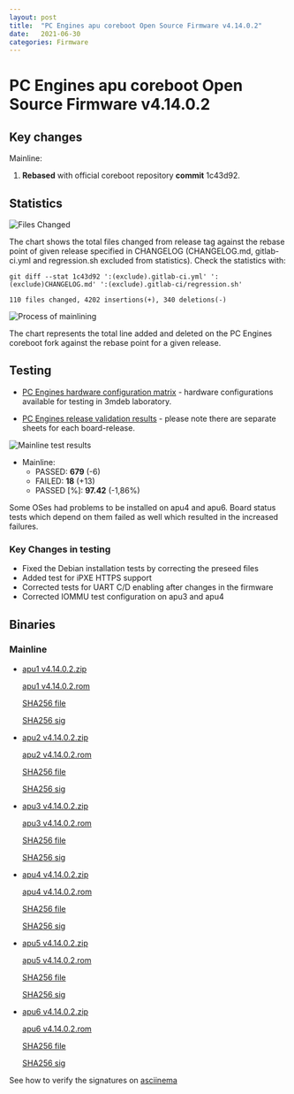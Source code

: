 ```yaml
---
layout: post
title:  "PC Engines apu coreboot Open Source Firmware v4.14.0.2"
date:   2021-06-30
categories: Firmware
---
```


# PC Engines apu coreboot Open Source Firmware v4.14.0.2

## Key changes

Mainline:

1. **Rebased** with official coreboot repository **commit** 1c43d92.

## Statistics

![Files Changed](TBD)

The chart shows the total files changed from release tag against the rebase
point of given release specified in CHANGELOG (CHANGELOG.md, gitlab-ci.yml
and regression.sh excluded from statistics). Check the statistics with:

```
git diff --stat 1c43d92 ':(exclude).gitlab-ci.yml' ':(exclude)CHANGELOG.md' ':(exclude).gitlab-ci/regression.sh'
```

`110 files changed, 4202 insertions(+), 340 deletions(-)`

![Process of mainlining](TBD)

The chart represents the total line added and deleted on the PC Engines
coreboot fork against the rebase point for a given release.

## Testing

* [PC Engines hardware configuration matrix](TBD) - hardware configurations
  available for testing in 3mdeb laboratory.

* [PC Engines release validation results](https://docs.google.com/spreadsheets/d/1_uRhVo9eYeZONnelymonYp444zYHT_Q_qmJEJ8_XqJc/edit#gid=0) -
  please note there are separate sheets for each board-release.

![Mainline test results](TBD)

* Mainline:
  * PASSED: **679** (-6)
  * FAILED: **18** (+13)
  * PASSED [%]: **97.42** (-1,86%)

Some OSes had problems to be installed on apu4 and apu6. Board status tests
which depend on them failed as well which resulted in the increased failures.

### Key Changes in testing

* Fixed the Debian installation tests by correcting the preseed files
* Added test for iPXE HTTPS support
* Corrected tests for UART C/D enabling after changes in the firmware
* Corrected IOMMU test configuration on apu3 and apu4

## Binaries

### Mainline

* [apu1 v4.14.0.2.zip](https://3mdeb.com/open-source-firmware/pcengines/apu1/apu1_v4.14.0.2.zip)

  [apu1 v4.14.0.2.rom](https://3mdeb.com/open-source-firmware/pcengines/apu1/apu1_v4.14.0.2.rom)

  [SHA256 file](https://3mdeb.com/open-source-firmware/pcengines/apu1/apu1_v4.14.0.2.SHA256)

  [SHA256 sig](https://3mdeb.com/open-source-firmware/pcengines/apu1/apu1_v4.14.0.2.SHA256.sig)

* [apu2 v4.14.0.2.zip](https://3mdeb.com/open-source-firmware/pcengines/apu2/apu2_v4.14.0.2.zip)

  [apu2 v4.14.0.2.rom](https://3mdeb.com/open-source-firmware/pcengines/apu2/apu2_v4.14.0.2.rom)

  [SHA256 file](https://3mdeb.com/open-source-firmware/pcengines/apu2/apu2_v4.14.0.2.SHA256)

  [SHA256 sig](https://3mdeb.com/open-source-firmware/pcengines/apu2/apu2_v4.14.0.2.SHA256.sig)

* [apu3 v4.14.0.2.zip](https://3mdeb.com/open-source-firmware/pcengines/apu3/apu3_v4.14.0.2.zip)

  [apu3 v4.14.0.2.rom](https://3mdeb.com/open-source-firmware/pcengines/apu3/apu3_v4.14.0.2.rom)

  [SHA256 file](https://3mdeb.com/open-source-firmware/pcengines/apu3/apu3_v4.14.0.2.SHA256)

  [SHA256 sig](https://3mdeb.com/open-source-firmware/pcengines/apu3/apu3_v4.14.0.2.SHA256.sig)

* [apu4 v4.14.0.2.zip](https://3mdeb.com/open-source-firmware/pcengines/apu4/apu4_v4.14.0.2.zip)

  [apu4 v4.14.0.2.rom](https://3mdeb.com/open-source-firmware/pcengines/apu4/apu4_v4.14.0.2.rom)

  [SHA256 file](https://3mdeb.com/open-source-firmware/pcengines/apu4/apu4_v4.14.0.2.SHA256)

  [SHA256 sig](https://3mdeb.com/open-source-firmware/pcengines/apu4/apu4_v4.14.0.2.SHA256.sig)

* [apu5 v4.14.0.2.zip](https://3mdeb.com/open-source-firmware/pcengines/apu5/apu5_v4.14.0.2.zip)

  [apu5 v4.14.0.2.rom](https://3mdeb.com/open-source-firmware/pcengines/apu5/apu5_v4.14.0.2.rom)

  [SHA256 file](https://3mdeb.com/open-source-firmware/pcengines/apu5/apu5_v4.14.0.2.SHA256)

  [SHA256 sig](https://3mdeb.com/open-source-firmware/pcengines/apu5/apu5_v4.14.0.2.SHA256.sig)

* [apu6 v4.14.0.2.zip](https://3mdeb.com/open-source-firmware/pcengines/apu6/apu6_v4.14.0.2.zip)

  [apu6 v4.14.0.2.rom](https://3mdeb.com/open-source-firmware/pcengines/apu6/apu6_v4.14.0.2.rom)

  [SHA256 file](https://3mdeb.com/open-source-firmware/pcengines/apu6/apu6_v4.14.0.2.SHA256)

  [SHA256 sig](https://3mdeb.com/open-source-firmware/pcengines/apu6/apu6_v4.14.0.2.SHA256.sig)

See how to verify the signatures on [asciinema](https://asciinema.org/a/417462)
